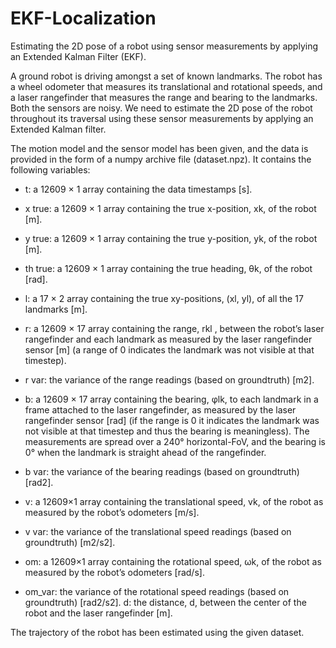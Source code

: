# EKF-Localization

Estimating the 2D pose of a robot using sensor measurements by applying an Extended Kalman Filter (EKF).

A ground robot is driving amongst a set of known landmarks. The robot has a wheel odometer that measures its translational and rotational speeds, and a laser rangefinder that measures the range and bearing to the landmarks. Both the sensors are noisy. We need to estimate the 2D pose of the robot throughout its traversal using these sensor measurements by applying an Extended Kalman filter.

The motion model and the sensor model has been given, and the data is provided in the form of a numpy archive file (dataset.npz). It contains the following variables:



 *   t: a 12609 × 1 array containing the data timestamps [s].

 *   x true: a 12609 × 1 array containing the true x-position, xk, of the robot [m].

 *   y true: a 12609 × 1 array containing the true y-position, yk, of the robot [m].

 *   th true: a 12609 × 1 array containing the true heading, θk, of the robot [rad].

 *   l: a 17 × 2 array containing the true xy-positions, (xl, yl), of all the 17 landmarks [m].

 *   r: a 12609 × 17 array containing the range, rkl , between the robot’s laser rangefinder and each landmark as measured by the laser rangefinder sensor [m] (a range of 0 indicates the landmark was not visible at that timestep).

 *   r var: the variance of the range readings (based on groundtruth) [m2].

 *   b: a 12609 × 17 array containing the bearing, φlk, to each landmark in a frame attached to the laser rangefinder, as measured by the laser rangefinder sensor [rad] (if the range is 0 it indicates the landmark was not visible at that timestep and thus the bearing is meaningless). The measurements are spread over a 240° horizontal-FoV, and the bearing is 0° when the landmark is straight ahead of the rangefinder.

 *   b var: the variance of the bearing readings (based on groundtruth) [rad2].

 *   v: a 12609×1 array containing the translational speed, vk, of the robot as measured by the robot’s odometers [m/s].

 *   v var: the variance of the translational speed readings (based on groundtruth) [m2/s2].

 *   om: a 12609×1 array containing the rotational speed, ωk, of the robot as measured by the robot’s odometers [rad/s].

 *  om_var: the variance of the rotational speed readings (based on groundtruth) [rad2/s2]. d: the distance, d, between the center of the robot and the laser rangefinder [m].

The trajectory of the robot has been estimated using the given dataset.
